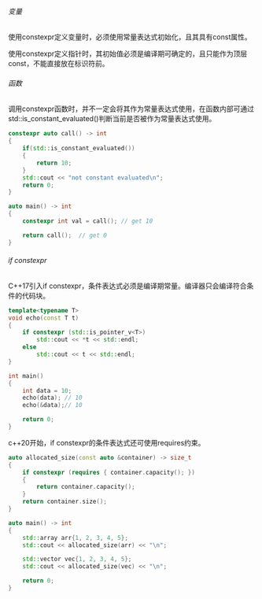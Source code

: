###### 变量

使用constexpr定义变量时，必须使用常量表达式初始化，且其具有const属性。

使用constexpr定义指针时，其初始值必须是编译期可确定的，且只能作为顶层const，不能直接放在标识符前。

###### 函数

调用constexpr函数时，并不一定会将其作为常量表达式使用，在函数内部可通过std::is_constant_evaluated()判断当前是否被作为常量表达式使用。

```cpp
constexpr auto call() -> int
{
    if(std::is_constant_evaluated())
    {
        return 10;
    }
    std::cout << "not constant evaluated\n";
    return 0;
}

auto main() -> int
{
    constexpr int val = call(); // get 10

    return call();  // get 0
}
```

###### if constexpr

C++17引入if constexpr，条件表达式必须是编译期常量。编译器只会编译符合条件的代码块。

```cpp
template<typename T>
void echo(const T t)
{
    if constexpr (std::is_pointer_v<T>)
        std::cout << *t << std::endl;
    else
        std::cout << t << std::endl;
}

int main()
{
    int data = 10;
    echo(data); // 10
    echo(&data);// 10

    return 0;
}
```

c++20开始，if constexpr的条件表达式还可使用requires约束。

```cpp
auto allocated_size(const auto &container) -> size_t
{
    if constexpr (requires { container.capacity(); })
    {
        return container.capacity();
    }
    return container.size();
}

auto main() -> int
{
    std::array arr{1, 2, 3, 4, 5};
    std::cout << allocated_size(arr) << "\n";

    std::vector vec{1, 2, 3, 4, 5};
    std::cout << allocated_size(vec) << "\n";

    return 0;
}
```





